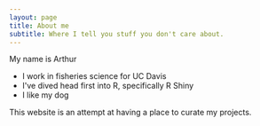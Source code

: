 ```yaml
---
layout: page
title: About me
subtitle: Where I tell you stuff you don't care about.
---
```


My name is Arthur

- I work in fisheries science for UC Davis
- I've dived head first into R, specifically R Shiny
- I like my dog

This website is an attempt at having a place to curate my projects.
